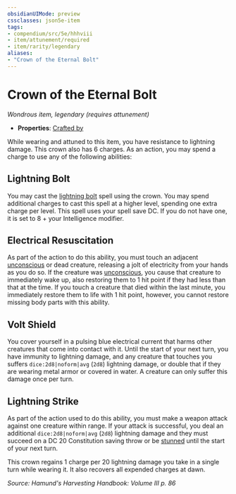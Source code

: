 ```yaml
---
obsidianUIMode: preview
cssclasses: json5e-item
tags:
- compendium/src/5e/hhhviii
- item/attunement/required
- item/rarity/legendary
aliases: 
- "Crown of the Eternal Bolt"
---
```

# Crown of the Eternal Bolt
*Wondrous item, legendary (requires attunement)*  

- **Properties**: [Crafted by](/compendium/rules/item-properties.md#Crafted%20by)

While wearing and attuned to this item, you have resistance to lightning damage. This crown also has 6 charges. As an action, you may spend a charge to use any of the following abilities:

## Lightning Bolt

You may cast the [lightning bolt](compendium/spells/lightning-bolt.md) spell using the crown. You may spend additional charges to cast this spell at a higher level, spending one extra charge per level. This spell uses your spell save DC. If you do not have one, it is set to 8 + your Intelligence modifier.

## Electrical Resuscitation

As part of the action to do this ability, you must touch an adjacent [unconscious](/compendium/rules/conditions.md#Unconscious) or dead creature, releasing a jolt of electricity from your hands as you do so. If the creature was [unconscious](/compendium/rules/conditions.md#Unconscious), you cause that creature to immediately wake up, also restoring them to 1 hit point if they had less than that at the time. If you touch a creature that died within the last minute, you immediately restore them to life with 1 hit point, however, you cannot restore missing body parts with this ability.

## Volt Shield

You cover yourself in a pulsing blue electrical current that harms other creatures that come into contact with it. Until the start of your next turn, you have immunity to lightning damage, and any creature that touches you suffers `dice:2d8|noform|avg` (`2d8`) lightning damage, or double that if they are wearing metal armor or covered in water. A creature can only suffer this damage once per turn.

## Lightning Strike

As part of the action used to do this ability, you must make a weapon attack against one creature within range. If your attack is successful, you deal an additional `dice:2d8|noform|avg` (`2d8`) lightning damage and they must succeed on a DC 20 Constitution saving throw or be [stunned](/compendium/rules/conditions.md#Stunned) until the start of your next turn.

This crown regains 1 charge per 20 lightning damage you take in a single turn while wearing it. It also recovers all expended charges at dawn.

*Source: Hamund's Harvesting Handbook: Volume III p. 86*